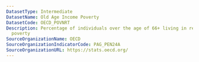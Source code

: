 ```yaml
---
DatasetType: Intermediate
DatasetName: Old Age Income Poverty
DatasetCode: OECD_POVNRT
Description: Percentage of individuals over the age of 66+ living in relative income
  poverty
SourceOrganizationName: OECD
SourceOrganizationIndicatorCode: PAG_PEN24A
SourceOrganizationURL: https://stats.oecd.org/
---
```


